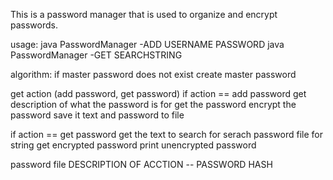 This is a password manager that is used to organize and encrypt passwords.

usage: 	java PasswordManager -ADD USERNAME PASSWORD
		java PasswordManager -GET SEARCHSTRING
		
algorithm:
if master password does not exist
	create master password

get action (add password, get password)
if action == add password
	get description of what the password is for
	get the password
	encrypt the password
	save it text and password to file

if action == get password
	get the text to search for
	serach password file for string
	get encrypted password
	print unencrypted password
	
password file
DESCRIPTION OF ACCTION -- PASSWORD HASH
	